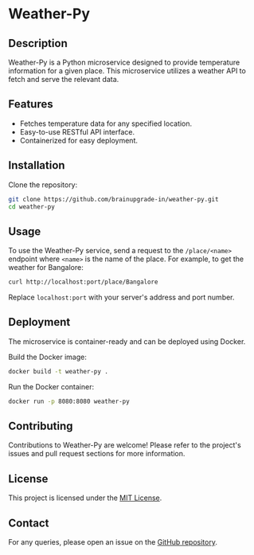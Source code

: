 # Weather-Py


## Description
Weather-Py is a Python microservice designed to provide temperature information for a given place. This microservice utilizes a weather API to fetch and serve the relevant data.

## Features
- Fetches temperature data for any specified location.
- Easy-to-use RESTful API interface.
- Containerized for easy deployment.

## Installation


Clone the repository:
```bash
git clone https://github.com/brainupgrade-in/weather-py.git
cd weather-py
```
## Usage

To use the Weather-Py service, send a request to the `/place/<name>` endpoint where `<name>` is the name of the place. For example, to get the weather for Bangalore:

```bash
curl http://localhost:port/place/Bangalore
```
Replace `localhost:port` with your server's address and port number.

## Deployment

The microservice is container-ready and can be deployed using Docker.

Build the Docker image:

```bash
docker build -t weather-py .
```
Run the Docker container:

```bash
docker run -p 8080:8080 weather-py
```
## Contributing

Contributions to Weather-Py are welcome! Please refer to the project's issues and pull request sections for more information.

## License

This project is licensed under the [MIT License](LICENSE).



## Contact

For any queries, please open an issue on the [GitHub repository](https://github.com/brainupgrade-in/weather-py).

